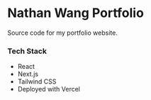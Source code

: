 # Nathan Wang Portfolio

Source code for my portfolio website.

### Tech Stack

- React
- Next.js
- Tailwind CSS
- Deployed with Vercel

